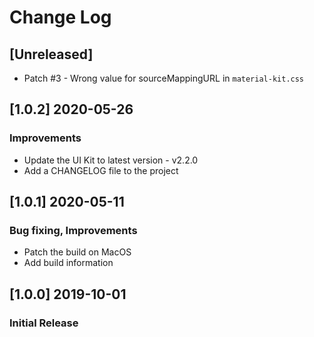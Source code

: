 # Change Log

## [Unreleased]
- Patch #3 - Wrong value for sourceMappingURL in `material-kit.css` 

## [1.0.2] 2020-05-26
### Improvements
- Update the UI Kit to latest version - v2.2.0
- Add a CHANGELOG file to the project

## [1.0.1] 2020-05-11
### Bug fixing, Improvements
- Patch the build on MacOS 
- Add build information

## [1.0.0] 2019-10-01
### Initial Release
